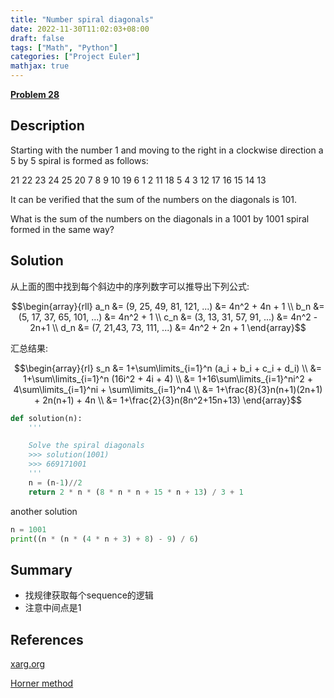```yaml
---
title: "Number spiral diagonals"
date: 2022-11-30T11:02:03+08:00
draft: false
tags: ["Math", "Python"]
categories: ["Project Euler"]
mathjax: true
---
```


[**Problem 28**](https://projecteuler.net/problem=28)

## Description

Starting with the number 1 and moving to the right in a clockwise direction a 5 by 5 spiral is formed as follows:

21 22 23 24 25
20 7 8 9 10
19 6 1 2 11
18 5 4 3 12
17 16 15 14 13

It can be verified that the sum of the numbers on the diagonals is 101.

What is the sum of the numbers on the diagonals in a 1001 by 1001 spiral formed in the same way?

## Solution

从上面的图中找到每个斜边中的序列数字可以推导出下列公式:

$$\begin{array}{rll}
a_n &= (9, 25, 49, 81, 121, ...) &= 4n^2 + 4n + 1
\\ b_n &= (5, 17, 37, 65, 101, ...) &= 4n^2 + 1
\\ c_n &= (3, 13, 31, 57, 91, ...) &= 4n^2 - 2n+1
\\ d_n &= (7, 21,43, 73, 111, ...) &= 4n^2 + 2n + 1
\end{array}$$

汇总结果:

$$\begin{array}{rl}
s_n &= 1+\sum\limits_{i=1}^n (a_i + b_i + c_i + d_i)
\\ &= 1+\sum\limits_{i=1}^n (16i^2 + 4i + 4)
\\ &= 1+16\sum\limits_{i=1}^ni^2 + 4\sum\limits_{i=1}^ni + \sum\limits_{i=1}^n4
\\ &= 1+\frac{8}{3}n(n+1)(2n+1) + 2n(n+1) + 4n
\\ &= 1+\frac{2}{3}n(8n^2+15n+13)
\end{array}$$

```python
def solution(n):
    '''

    Solve the spiral diagonals
    >>> solution(1001)
    >>> 669171001
    '''
    n = (n-1)//2
    return 2 * n * (8 * n * n + 15 * n + 13) / 3 + 1
```

another solution

```python
n = 1001
print((n * (n * (4 * n + 3) + 8) - 9) / 6)
```

## Summary

- 找规律获取每个sequence的逻辑
- 注意中间点是1

## References

[xarg.org](https://www.xarg.org/puzzle/project-euler/problem-28/)

[Horner method](https://en.wikipedia.org/wiki/Horner%27s_method)
